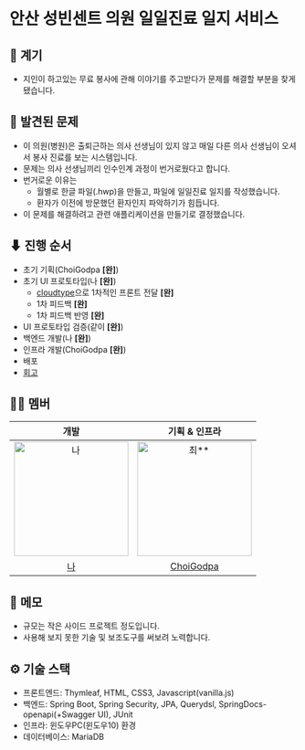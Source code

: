 # 안산 성빈센트 의원 일일진료 일지 서비스

## 💬 계기
- 지인이 하고있는 무료 봉사에 관해 이야기를 주고받다가 문제를 해결할 부분을 찾게 됐습니다.

## 🤔 발견된 문제
* 이 의원(병원)은 출퇴근하는 의사 선생님이 있지 않고 매일 다른 의사 선생님이 오셔서 봉사 진료를 보는 시스템입니다.
* 문제는 의사 선생님끼리 인수인계 과정이 번거로웠다고 합니다.
* 번거로운 이유는 
  * 월별로 한글 파일(.hwp)을 만들고, 파일에 일일진료 일지를 작성했습니다.
  * 환자가 이전에 방문했던 환자인지 파악하기가 힘듭니다.
* 이 문제를 해결하려고 관련 애플리케이션을 만들기로 결정했습니다.

## ⬇ 진행 순서
* 초기 기획(ChoiGodpa **[완]**)
* 초기 UI 프로토타입(나 **[완]**)
  * [cloudtype](https://cloudtype.io/)으로 1차적인 프론트 전달 **[완]**
  * 1차 피드백 **[완]**
  * 1차 피드백 반영 **[완]**
* UI 프로토타입 검증(같이 **[완]**)
* 백엔드 개발(나 **[완]**)
* 인프라 개발(ChoiGodpa **[완]**)
* 배포
* [회고](https://github.com/Eechul/vincent_clinic_service/blob/main/RETROSPECTIVE.MD)



## 🙌🏻 멤버
|                                          개발                                           |                                                                   기획 & 인프라                                                                    |
|:-------------------------------------------------------------------------------------:|:---------------------------------------------------------------------------------------------------------------------------------------------:|
| <img src="https://avatars.githubusercontent.com/u/18659603?v=4" width=200px alt="나"/> |                           <img src="https://avatars.githubusercontent.com/u/65863017?v=4" width="200px" alt="최**"/>                           |
|                            [나](https://github.com/Eechul)                             |                                      [ChoiGodpa](https://github.com/ChoiGodpa)                                       |          


## 📝 메모
- 규모는 작은 사이드 프로젝트 정도입니다. 
- 사용해 보지 못한 기술 및 보조도구를 써보려 노력합니다.

## ⚙️ 기술 스택
- 프론트엔드: Thymleaf, HTML, CSS3, Javascript(vanilla.js)
- 백엔드: Spring Boot, Spring Security, JPA, Querydsl, SpringDocs-openapi(+Swagger UI), JUnit
- 인프라: 윈도우PC(윈도우10) 환경
- 데이터베이스: MariaDB






